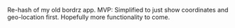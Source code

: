 Re-hash of my old bordrz app.
MVP: Simplified to just show coordinates and geo-location first.
Hopefully more functionality to come.
